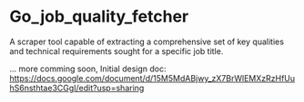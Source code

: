 # Go_job_quality_fetcher
A scraper tool capable of extracting a comprehensive set of key qualities and technical requirements sought for a specific job title.

... more comming soon, 
Initial design doc:
https://docs.google.com/document/d/15M5MdABjwy_zX7BrWlEMXzRzHfUuhS6nsthtae3CGgI/edit?usp=sharing
